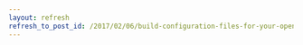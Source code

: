 ```yaml
---
layout: refresh
refresh_to_post_id: /2017/02/06/build-configuration-files-for-your-openvpn-clients
---
```

